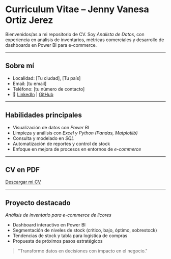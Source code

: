 # Curriculum Vitae – Jenny Vanesa Ortiz Jerez

Bienvenidos/as a mi repositorio de CV. Soy *Analista de Datos*, con experiencia en análisis de inventarios, métricas comerciales y desarrollo de dashboards en Power BI para e-commerce.

---

##  Sobre mí

-  Localidad: [Tu ciudad], [Tu país]  
-  Email: [tu email]  
-  Teléfono: [tu número de contacto]  
- 🔗 [LinkedIn](https://www.linkedin.com/in/tuusuario) | [GitHub](https://github.com/tuusuario)

---

##  Habilidades principales

- Visualización de datos con *Power BI*  
- Limpieza y análisis con *Excel y Python (Pandas, Matplotlib)*  
- Consulta y modelado en *SQL*  
- Automatización de reportes y control de stock  
- Enfoque en mejora de procesos en entornos de *e-commerce*

---

##  CV en PDF

 [Descargar mi CV](./JennyOrtiz_CV.pdf)

---

##  Proyecto destacado

*Análisis de inventario para e-commerce de licores*  
- Dashboard interactivo en Power BI  
- Segmentación de niveles de stock (crítico, bajo, óptimo, sobrestock)  
- Tendencias de stock y tabla para logística de compras  
- Propuesta de próximos pasos estratégicos

> "Transformo datos en decisiones con impacto en el negocio."
